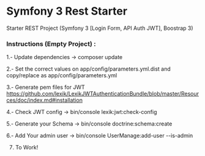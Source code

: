 Symfony 3 Rest Starter
==========

Starter REST Project (Symfony 3 [Login Form, API Auth JWT], Boostrap 3)

### Instructions (Empty Project) :
1.- Update dependencies -> composer update

2.- Set the correct values on app/config/parameters.yml.dist and copy/replace as app/config/parameters.yml

3.- Generate pem files for JWT https://github.com/lexik/LexikJWTAuthenticationBundle/blob/master/Resources/doc/index.md#installation

4.- Check JWT config -> bin/console lexik:jwt:check-config

5.- Generate your Schema -> bin/console doctrine:schema:create

6.- Add Your admin user -> bin/console  UserManage:add-user --is-admin

7.  To Work!
